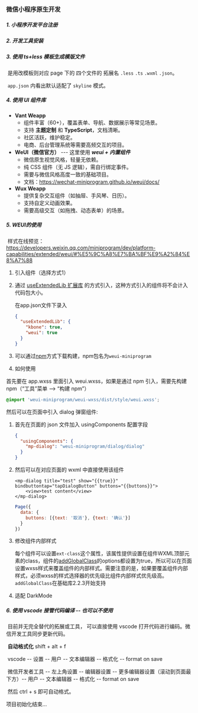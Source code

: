 ### 微信小程序原生开发

##### 1. 小程序开发平台注册
##### 2. 开发工具安装
##### 3. 使用 ts+less 模板生成模版文件

​	是用改模板则对应 page 下的 四个文件的 拓展名 `.less`  `.ts` `.wxml` `.json`。

​	`app.json` 内看出默认适配了 `skyline` 模式。

##### 4. 使用 UI 组件库

- **Vant Weapp**
  - 组件丰富（60+），覆盖表单、导航、数据展示等常见场景。
  - 支持 **主题定制** 和 **TypeScript**，文档清晰。
  - 社区活跃，维护稳定。
  - 电商、后台管理系统等需要高频交互的项目。
- **WeUI（微信官方）** --- 这里使用 ***weui + 内置组件***
  - 微信原生视觉风格，轻量无依赖。
  - 纯 CSS 组件（无 JS 逻辑），需自行绑定事件。
  - 需要与微信风格高度一致的基础项目。
  - 文档：https://wechat-miniprogram.github.io/weui/docs/
- **Wux Weapp**
  - 提供复杂交互组件（如抽屉、手风琴、日历）。
  - 支持自定义动画效果。
  - 需要高级交互（如拖拽、动态表单）的场景。

##### 5. **WEUI**的使用

​	样式在线预览：https://developers.weixin.qq.com/miniprogram/dev/platform-capabilities/extended/weui/#%E5%9C%A8%E7%BA%BF%E9%A2%84%E8%A7%88

1.  引入组件（选择方式1）

   1. 通过 [useExtendedLib 扩展库](https://developers.weixin.qq.com/miniprogram/dev/reference/configuration/app.html#useExtendedLib) 的方式引入，这种方式引入的组件将不会计入代码包大小。

      在app.json文件下录入

      ```json
      {
        "useExtendedLib": {
          "kbone": true,
          "weui": true
        }
      }
      ```

      

   2. 可以通过[npm](https://developers.weixin.qq.com/miniprogram/dev/devtools/npm.html)方式下载构建，npm包名为`weui-miniprogram`

2.  如何使用

   首先要在 app.wxss 里面引入 weui.wxss，如果是通过 npm 引入，需要先构建 npm（“工具”菜单 --> “构建 npm”）

   ```css
   @import 'weui-miniprogram/weui-wxss/dist/style/weui.wxss';
   ```

   然后可以在页面中引入 dialog 弹窗组件:

   1. 首先在页面的 json 文件加入 usingComponents 配置字段

      ```json
      {
        "usingComponents": {
          "mp-dialog": "weui-miniprogram/dialog/dialog"
        }
      }
      ```

   2. 然后可以在对应页面的 wxml 中直接使用该组件

      ```vue
      <mp-dialog title="test" show="{{true}}" bindbuttontap="tapDialogButton" buttons="{{buttons}}">
          <view>test content</view>
      </mp-dialog>
      ```

      ```js
      Page({
        data: {
          buttons: [{text: '取消'}, {text: '确认'}]
        }
      })
      ```

      

3. 修改组件内部样式

   每个组件可以设置`ext-class`这个属性，该属性提供设置在组件WXML顶部元素的class，组件的[addGlobalClass](https://developers.weixin.qq.com/miniprogram/dev/framework/custom-component/wxml-wxss.html#组件样式隔离)的options都设置为true，所以可以在页面设置wxss样式来覆盖组件的内部样式。需要注意的是，如果要覆盖组件内部样式，必须wxss的样式选择器的优先级比组件内部样式优先级高。 `addGlobalClass`在基础库2.2.3开始支持

4. 适配 DarkMode



##### 6. 使用 vscode 接管代码编译 -- 也可以不使用

​	目前并无完全替代的拓展或工具， 可以直接使用 vscode 打开代码进行编码。微信开发工具同步更新代码。

​	**自动格式化** shift + alt + f

​	vscode -- 设置 -- 用户 -- 文本编辑器 -- 格式化 -- format on save 

​	微信开发者工具 -- 左上角设置 -- 编辑器设置 --  更多编辑器设置（滚动到页面最下方）-- 用户 -- 文本编辑器 -- 格式化 -- format on save 

​	然后 ctrl + s 即可自动格式。



项目初始化结束...

​	